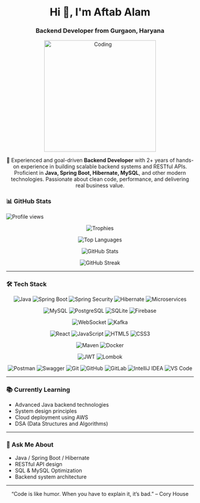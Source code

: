 <h1 align="center">Hi 👋, I'm Aftab Alam</h1>
<h3 align="center">Backend Developer from Gurgaon, Haryana</h3>
<p align="center">
  <img src="https://miro.medium.com/max/2800/0*OJ_EHzpajEM2fR2O" alt="Coding" width="300" />
</p>
<p align="center">
  🚀 Experienced and goal-driven <strong>Backend Developer</strong> with 2+ years of hands-on experience in building scalable backend systems and RESTful APIs. Proficient in <strong>Java, Spring Boot, Hibernate, MySQL</strong>, and other modern technologies. Passionate about clean code, performance, and delivering real business value.
</p>



### 📊 GitHub Stats
<p align="left">
  <img src="https://komarev.com/ghpvc/?username=theaftabalam&label=Profile%20views&color=0e75b6&style=flat" alt="Profile views" />
</p>

<p align="center">
  <img src="https://github-profile-trophy.vercel.app/?username=theaftabalam&theme=gruvbox" alt="Trophies" />
</p>

<p align="center">
  <img src="https://github-readme-stats.vercel.app/api/top-langs?username=theaftabalam&show_icons=true&locale=en&layout=compact" alt="Top Languages" />
</p>

<p align="center">
  <img src="https://github-readme-stats.vercel.app/api?username=theaftabalam&show_icons=true&locale=en" alt="GitHub Stats" />
</p>

<p align="center">
  <img src="https://github-readme-streak-stats-eight.vercel.app/?user=TheAftabAlam&theme=default" alt="GitHub Streak" />
</p>



---

### 🛠️ Tech Stack

<div align="center">

<!-- Core Backend -->
![Java](https://img.shields.io/badge/Java-%23ED8B00.svg?style=for-the-badge&logo=java&logoColor=white)
![Spring Boot](https://img.shields.io/badge/SpringBoot-%236DB33F.svg?style=for-the-badge&logo=springboot&logoColor=white)
![Spring Security](https://img.shields.io/badge/Spring%20Security-%2300BC8C.svg?style=for-the-badge&logo=springsecurity&logoColor=white)
![Hibernate](https://img.shields.io/badge/Hibernate-%23318C88.svg?style=for-the-badge&logo=hibernate&logoColor=white)
![Microservices](https://img.shields.io/badge/Microservices-%23FF5E00.svg?style=for-the-badge&logo=micro&logoColor=white)

<!-- Databases -->
![MySQL](https://img.shields.io/badge/MySQL-%2300f.svg?style=for-the-badge&logo=mysql&logoColor=white)
![PostgreSQL](https://img.shields.io/badge/PostgreSQL-%23316192.svg?style=for-the-badge&logo=postgresql&logoColor=white)
![SQLite](https://img.shields.io/badge/SQLite-%23003B57.svg?style=for-the-badge&logo=sqlite&logoColor=white)
![Firebase](https://img.shields.io/badge/Firebase-%23FFCA28.svg?style=for-the-badge&logo=firebase&logoColor=black)

<!-- Communication & Streaming -->
![WebSocket](https://img.shields.io/badge/WebSocket-%23007ACC.svg?style=for-the-badge&logo=websockets&logoColor=white)
![Kafka](https://img.shields.io/badge/Apache%20Kafka-231F20?style=for-the-badge&logo=apachekafka&logoColor=white)

<!-- Frontend -->
![React](https://img.shields.io/badge/React-%2361DAFB.svg?style=for-the-badge&logo=react&logoColor=black)
![JavaScript](https://img.shields.io/badge/JavaScript-%23F7DF1E.svg?style=for-the-badge&logo=javascript&logoColor=black)
![HTML5](https://img.shields.io/badge/HTML5-%23E34F26.svg?style=for-the-badge&logo=html5&logoColor=white)
![CSS3](https://img.shields.io/badge/CSS3-%231572B6.svg?style=for-the-badge&logo=css3&logoColor=white)

<!-- Build & Container -->
![Maven](https://img.shields.io/badge/Maven-%23C71A36.svg?style=for-the-badge&logo=apachemaven&logoColor=white)
![Docker](https://img.shields.io/badge/Docker-%230db7ed.svg?style=for-the-badge&logo=docker&logoColor=white)

<!-- Auth & Utils -->
![JWT](https://img.shields.io/badge/JWT-%23000000.svg?style=for-the-badge&logo=jsonwebtokens&logoColor=white)
![Lombok](https://img.shields.io/badge/Lombok-%23ED8B00.svg?style=for-the-badge&logo=lombok&logoColor=white)

<!-- Dev Tools -->
![Postman](https://img.shields.io/badge/Postman-%23FF6C37.svg?style=for-the-badge&logo=postman&logoColor=white)
![Swagger](https://img.shields.io/badge/Swagger-%2385EA2D.svg?style=for-the-badge&logo=swagger&logoColor=black)
![Git](https://img.shields.io/badge/Git-%23F05032.svg?style=for-the-badge&logo=git&logoColor=white)
![GitHub](https://img.shields.io/badge/GitHub-%23121011.svg?style=for-the-badge&logo=github&logoColor=white)
![GitLab](https://img.shields.io/badge/GitLab-%23FC6D26.svg?style=for-the-badge&logo=gitlab&logoColor=white)
![IntelliJ IDEA](https://img.shields.io/badge/IntelliJIDEA-%23000000.svg?style=for-the-badge&logo=intellijidea&logoColor=white)
![VS Code](https://img.shields.io/badge/VSCode-%23007ACC.svg?style=for-the-badge&logo=visualstudiocode&logoColor=white)

</div>



---

### 📚 Currently Learning

- Advanced Java backend technologies
- System design principles
- Cloud deployment using AWS
- DSA (Data Structures and Algorithms)

---

### 💬 Ask Me About

- Java / Spring Boot / Hibernate
- RESTful API design
- SQL & MySQL Optimization
- Backend system architecture

---

<!-- Optional footer or quote -->
<p align="center">
  “Code is like humor. When you have to explain it, it’s bad.” – Cory House
</p>
